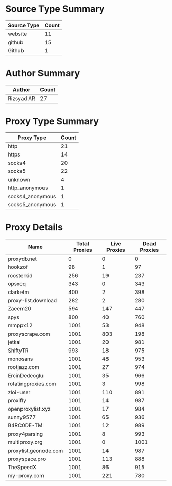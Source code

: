 # Source Type Summary

| Source Type | Count |
|-------------|-------|
| website | 11 |
| github | 15 |
| Github | 1 |


# Author Summary

| Author | Count |
|--------|-------|
| Rizsyad AR | 27 |


# Proxy Type Summary

| Proxy Type | Count |
|------------|-------|
| http | 21 |
| https | 14 |
| socks4 | 20 |
| socks5 | 22 |
| unknown | 4 |
| http_anonymous | 1 |
| socks4_anonymous | 1 |
| socks5_anonymous | 1 |


# Proxy Details

| Name | Total Proxies | Live Proxies | Dead Proxies |
|------|---------------|--------------|---------------|
| proxydb.net | 0 | 0 | 0 |
| hookzof | 98 | 1 | 97 |
| roosterkid | 256 | 19 | 237 |
| opsxcq | 343 | 0 | 343 |
| clarketm | 400 | 2 | 398 |
| proxy-list.download | 282 | 2 | 280 |
| Zaeem20 | 594 | 147 | 447 |
| spys | 800 | 40 | 760 |
| mmppx12 | 1001 | 53 | 948 |
| proxyscrape.com | 1001 | 803 | 198 |
| jetkai | 1001 | 20 | 981 |
| ShiftyTR | 993 | 18 | 975 |
| monosans | 1001 | 48 | 953 |
| rootjazz.com | 1001 | 27 | 974 |
| ErcinDedeoglu | 1001 | 35 | 966 |
| rotatingproxies.com | 1001 | 3 | 998 |
| zloi-user | 1001 | 110 | 891 |
| proxifly | 1001 | 14 | 987 |
| openproxylist.xyz | 1001 | 17 | 984 |
| sunny9577 | 1001 | 65 | 936 |
| B4RC0DE-TM | 1001 | 12 | 989 |
| proxy4parsing | 1001 | 8 | 993 |
| multiproxy.org | 1001 | 0 | 1001 |
| proxylist.geonode.com | 1001 | 14 | 987 |
| proxyspace.pro | 1001 | 113 | 888 |
| TheSpeedX | 1001 | 86 | 915 |
| my-proxy.com | 1001 | 221 | 780 |
